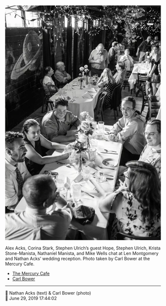 ![Alex Acks, Corina Stark, Stephen Ulrich’s guest Hope, Stephen Ulrich, Krista Stone-Manista, Nathaniel Manista, and Mike Wells chat](assets/a24ce7fb9ebd7e007733c050ec377941.webp)

Alex Acks, Corina Stark, Stephen Ulrich’s guest Hope, Stephen Ulrich, Krista Stone-Manista, Nathaniel Manista, and Mike Wells chat at Len Montgomery and Nathan Acks’ wedding reception. Photo taken by Carl Bower at the Mercury Cafe.

* [The Mercury Cafe](http://mercurycafe.com)
* [Carl Bower](https://carlbowerphotos.com)

- - - -

<span aria-hidden="true">👥</span> Nathan Acks (text) & Carl Bower (photo)  
<span aria-hidden="true">📅</span> June 29, 2019 17:44:02
